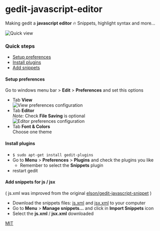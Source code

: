 # gedit-javascript-editor
Making gedit a **javascript editor** :fire: Snippets, highlight syntax and more...  

![Quick view](https://github.com/juliomatcom/gedit-javascript-editor/raw/master/assets/gedit.png)
### Quick steps
  - [Setup preferences](https://github.com/juliomatcom/gedit-javascript-editor#setup-preferences)  
  - [Install plugins](https://github.com/juliomatcom/gedit-javascript-editor#install-plugins)  
  - [Add snippets](https://github.com/juliomatcom/gedit-javascript-editor#add-snippets-for-js)  

#### Setup preferences  
Go to windows menu bar > **Edit** > **Preferences** and set this options  

- Tab **View**  
![View preferences configuration](https://github.com/juliomatcom/gedit-javascript-editor/raw/master/assets/preferences_view.png)
- Tab **Editor**  
*Note:* Check **File Saving** is optional  
![Editor preferences configuration](https://github.com/juliomatcom/gedit-javascript-editor/raw/master/assets/preferences_editor.png)
- Tab **Font & Colors**  
  Choose one theme

#### Install plugins
- `$ sudo apt-get install gedit-plugins`  
- Go to **Menu** > **Preferences** > **Plugins** and check the plugins you like
  - Remember to select the **Snippets** plugin
- restart gedit  

#### Add snippets for js / jsx
( js.xml was improved from the original [elson/gedit-javascript-snippet](https://github.com/elson/gedit-javascript-snippets) )
- Download the snippets files: [js.xml](https://raw.githubusercontent.com/juliomatcom/gedit-javascript-editor/master/js.xml) and [jsx.xml](https://raw.githubusercontent.com/juliomatcom/gedit-javascript-editor/master/jsx.xml) to your computer
- Go to **Menu** > **Manage snippets...** and click in **Import Snippets** icon
- Select the **js.xml** / **jsx.xml** downloaded  

[MIT](https://twitter.com/juliomatcom)
